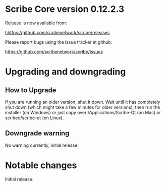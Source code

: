 Scribe Core version 0.12.2.3
==========================

Release is now available from:

  <hhttps://github.com/scribenetwork/scribe/releases>

Please report bugs using the issue tracker at github:

  <https://github.com/scribenetwork/scribe/issues>


Upgrading and downgrading
=========================

How to Upgrade
--------------

If you are running an older version, shut it down. Wait until it has completely
shut down (which might take a few minutes for older versions), then run the
installer (on Windows) or just copy over /Applications/Scribe-Qt (on Mac) or
scribed/scribe-qt (on Linux). 

Downgrade warning
-----------------
No warning currently, initial release.

Notable changes
===============

Initial release.